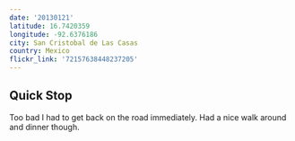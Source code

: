 ```yaml
---
date: '20130121'
latitude: 16.7420359
longitude: -92.6376186
city: San Cristobal de Las Casas
country: Mexico
flickr_link: '72157638448237205'
---
```


## Quick Stop
Too bad I had to get back on the road immediately. Had a nice walk around and dinner though. 
